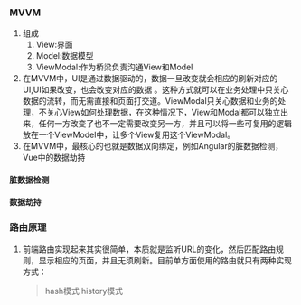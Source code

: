 ### MVVM
1. 组成
   1. View:界面
   2. Model:数据模型
   3. ViewModal:作为桥梁负责沟通View和Model
2. 在MVVM中，UI是通过数据驱动的，数据一旦改变就会相应的刷新对应的UI,UI如果改变，也会改变对应的数据 。这种方式就可以在业务处理中只关心数据的流转，而无需直接和页面打交道。ViewModal只关心数据和业务的处理，不关心View如何处理数据，在这种情况下，View和Modal都可以独立出来，任何一方改变了也不一定需要改变另一方，并且可以将一些可复用的逻辑放在一个ViewModel中，让多个View复用这个ViewModal。
3. 在MVVM中，最核心的也就是数据双向绑定，例如Angular的脏数据检测，Vue中的数据劫持
   
#### 脏数据检测

#### 数据劫持

### 路由原理
1. 前端路由实现起来其实很简单，本质就是监听URL的变化，然后匹配路由规则，显示相应的页面，并且无须刷新。目前单方面使用的路由就只有两种实现方式：
   > hash模式
   > history模式